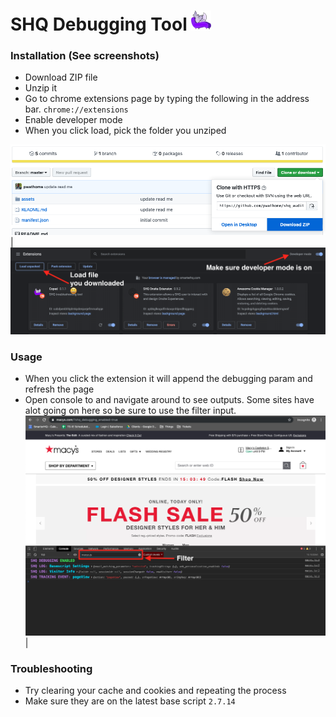 # SHQ Debugging Tool ![](/assets/icons/favicon-32x32.png)
### Installation (See screenshots)
- Download ZIP file
- Unzip it
- Go to chrome extensions page by typing the following in the address bar.
`chrome://extensions`
- Enable developer mode
- When you click load, pick the folder you unziped

![](/assets/images/instructions2.png)
|
![](/assets/images/instructions1.png)

### Usage
- When you click the extension it will append the debugging param and refresh the page
- Open console to and navigate around to see outputs. Some sites have alot going on here so be sure to use the filter input.
![](/assets/images/instructions3.png)
|
### Troubleshooting
- Try clearing your cache and cookies and repeating the process
- Make sure they are on the latest base script `2.7.14`